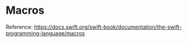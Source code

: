 # Macros

Reference:
https://docs.swift.org/swift-book/documentation/the-swift-programming-language/macros